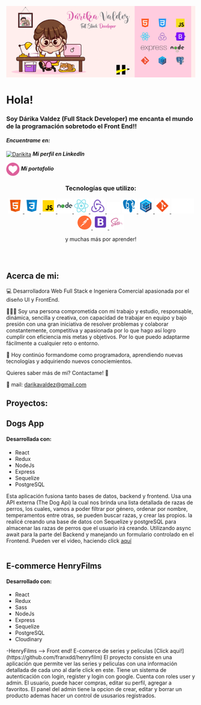 
![This is an image](utils/Banner.png)
 # Hola!
 ### Soy Dárika Valdez (Full Stack Developer) me encanta el mundo de la programación sobretodo el Front End!!


<h4 align="left"><b><i>Encuentrame en:</i></b></h3>
<p align="left">
 <a href="https://www.linkedin.com/in/d%C3%A1rika-valdez-a367481a8/" target="blank">
  <img align="center" src="https://raw.githubusercontent.com/rahuldkjain/github-profile-readme-generator/master/src/images/icons/Social/linked-in-alt.svg" alt="Darikita" height="30" width="40" /></a>
 <b><i> Mi perfil en LinkedIn</i></b>
</p>
<p align="left">
 <a href="https://www.linkedin.com/in/d%C3%A1rika-valdez-a367481a8/" target="blank">
  <img align="center" src="utils/icons/logo.png" alt="Dárika Valdez" height="35" width="35" /></a>
 <b><i> Mi portafolio</i></b>
</p>

<h3 align="center">Tecnologías que utilizo:</h3>
<p align="center">
    <a href = "https://developer.mozilla.org/en-US/docs/Web/HTML" > <img src = "utils/icons/html5.svg" alt="html5" width='40' height = '40'> </a>
    <a href = "https://developer.mozilla.org/en-US/docs/Web/CSS" > <img src = "utils/icons/css3.svg" alt="css3" width='40' height = '40'> </a>
    <a href = "https://developer.mozilla.org/en-US/docs/Web/JavaScript" > <img src = "utils/icons/javascript.svg" alt="Javascript" width='40' height = '40'> </a>
    <a href = "https://nodejs.org/en/" > <img src = "utils/icons/nodejs.svg" alt="node" width='40' height = '40'> </a>
    <a href = "https://reactjs.org/" > <img src = "utils/icons/react.svg" alt="react" width='40' height = '40'> </a>
    <a href = "https://redux.js.org/" > <img src = "utils/icons/redux.svg" alt="redux" width='40' height = '40'> </a>
    <a href=  "https://expressjs.com/" target="_blank" rel="noreferrer"><img src="utils/icons/express.png" width="36" height="30" alt="Express" /></a>
    <a href = "https://postgresql.org/" > <img src = "utils/icons/postgresql.svg" alt="postgresql" width='40' height = '40'> </a>
    <a href = "https://sequelize.org/" > <img src = "utils/icons/sequelize.svg" alt="sequelize" width='40' height = '40'> </a>
    <a href = "https://git-scm.com/" > <img src = "utils/icons/git.svg" alt="git" width='40' height = '40'> </a>
    <a href = "https://github.com//" > <img src = "utils/icons/git.png" alt="github" width='60' height = '40' > </a>
    <a href = "https://www.postman.com/" > <img src = "utils/icons/postman.svg" alt="postman" width='37' height = '37'> </a>
    <a href = "https://getbootstrap.com/" > <img src = "utils/icons/bootstrap.svg" alt="bootstrap" width='40'> </a>
    <a href = "https://sass-lang.com/" > <img src = "utils/icons/sass.png" alt="sass" width='40' height = '40'> </a>

</p>
 <p align="center">y muchas más por aprender!</p>
   
 <br></br>
  ## Acerca de mi:
  
💻 Desarrolladora Web Full Stack e Ingeniera Comercial apasionada por el diseño UI y FrontEnd.

🙋🏻‍♀️ Soy una persona comprometida con mi trabajo y estudio, responsable, dinámica, sencilla y creativa, con capacidad de trabajar en equipo y bajo presión con una    gran iniciativa de resolver problemas y colaborar constantemente, competitiva y apasionada por lo que hago así logro cumplir con eficiencia mis metas y objetivos. Por  lo que puedo adaptarme fácilmente a cualquier reto o entorno.

🔎 Hoy continúo formandome como programadora, aprendiendo nuevas tecnologías y adquiriendo nuevos conociemientos. 

Quieres saber más de mi? Contactame! 🙌

📧 mail: darikavaldez@gmail.com
  
 ## Proyectos:
 
<h2> Dogs App </h2>

<h4> Desarrollada con: </h4>
<ul>
    <li>React</li>
    <li>Redux</li>
    <li>NodeJs</li>
    <li>Express</li>
    <li>Sequelize</li>
    <li>PostgreSQL</li>
</ul>
Esta aplicación fusiona tanto bases de datos, backend y frontend. Usa una API externa (The Dog Api) la cual nos brinda una lista detallada de razas de perros, los cuales, vamos a poder filtrar por género, ordenar por nombre, temperamentos entre otras, se pueden buscar razas, y crear las propios. la realicé creando una base de datos con Sequelize y postgreSQL para almacenar las razas de perros que el usuario irá creando. Utilizando async await para la parte del Backend y manejando un formulario controlado en el Frontend.
Pueden ver el video, haciendo click <a href="https://www.youtube.com/watch?v=Bm7dKEN4_6M&t=34s">aquí</a>
 <br></br>
 
 <h2> E-commerce HenryFilms </h2>
 <h4> Desarrollado con: </h4>
<ul>
    <li>React</li>
    <li>Redux</li>
    <li>Sass</li>
    <li>NodeJs</li>
    <li>Express</li>
    <li>Sequelize</li>
    <li>PostgreSQL</li>
    <li>Cloudinary </li>
 
</ul>
-HenryFilms  --> Front end! E-comerce de series y peliculas [Click aqui!](https://github.com/franxdd/henryfilm)
El proyecto consiste en una aplicación que permite ver las series y peliculas con una información detallada de cada uno al darle click en este. Tiene un sistema de autenticación con login, register y login con google. Cuenta con roles user y admin. El usuario, puede hacer compras, editar su perfil, agregar a favoritos. El panel del admin tiene la opcion de crear, editar y borrar un producto ademas hacer un control de ususarios registrados.

